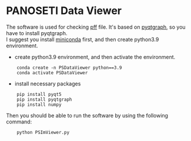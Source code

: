 # PANOSETI Data Viewer
The software is used for checking [pff](https://github.com/panoseti/panoseti/wiki/Data-file-format) file. It's based on [pyqtgraph](https://www.pyqtgraph.org), so you have to install pyqtgraph.  
I suggest you install [miniconda](https://docs.conda.io/en/latest/miniconda.html) first, and then create python3.9 environment.  
* create python3.9 environment, and then activate the environment.
```
    conda create -n PSDataViewer python==3.9
    conda activate PSDataViewer 
```
* install necessary packages
```
    pip install pyqt5
    pip install pyqtgraph
    pip install numpy
```
Then you should be able to run the software by using the following command:
```
    python PSImViewer.py
```